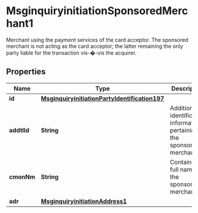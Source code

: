 

# MsginquiryinitiationSponsoredMerchant1

Merchant using the payment services of the card acceptor. The sponsored merchant is not acting as the card acceptor; the latter remaining the only party liable for the transaction vis-�-vis the acquirer.
## Properties

Name | Type | Description | Notes
------------ | ------------- | ------------- | -------------
**id** | [**MsginquiryinitiationPartyIdentification197**](MsginquiryinitiationPartyIdentification197.md) |  |  [optional]
**addtlId** | **String** | Additional identification information pertaining to the sponsored merchant. |  [optional]
**cmonNm** | **String** | Contains the full name of the sponsored merchant. |  [optional]
**adr** | [**MsginquiryinitiationAddress1**](MsginquiryinitiationAddress1.md) |  |  [optional]



